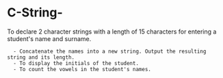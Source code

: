 # C-String-
To declare 2 character strings with a length of 15 characters for entering a student's name and surname.

      - Concatenate the names into a new string. Output the resulting string and its length.
      - To display the initials of the student.
      - To count the vowels in the student's names.

